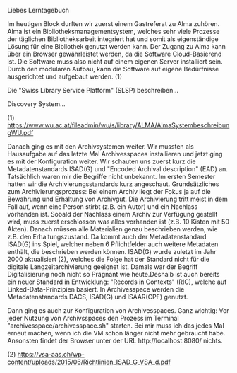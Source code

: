 Liebes Lerntagebuch

Im heutigen Block durften wir zuerst einem Gastreferat zu Alma zuhören. Alma ist ein Bibliotheksmanagementsystem, welches sehr viele Prozesse der täglichen Bibliotheksarbeit integriert hat und somit als eigenständige Lösung für eine Bibliothek genutzt werden kann. Der Zugang zu Alma kann über ein Browser gewährleistet werden, da die Software Cloud-Basierend ist. Die Software muss also nicht auf einem eigenen Server installiert sein. Durch den modularen Aufbau, kann die Software auf eigene Bedürfnisse ausgerichtet und aufgebaut werden. (1)

Die "Swiss Library Service Platform" (SLSP) beschreiben...

Discovery System...


(1) https://www.wu.ac.at/fileadmin/wu/s/library/ALMA/AlmaSystembeschreibungWU.pdf

Danach ging es mit den Archivsystemen weiter. Wir mussten als Hausaufgabe auf das letzte Mal Archivesspaces installieren und jetzt ging es mit der Konfiguration weiter.
Wir schauten uns zuerst kurz die Metadatenstandards ISAD(G) und "Encoded Archival description" (EAD) an.
Tatsächlich waren mir die Begriffe nicht unbekannt. Im ersten Semester hatten wir die Archivierungsstandards kurz angeschaut.
Grundsätzliches zum Archivierungsprozess: Bei einem Archiv liegt der Fokus ja auf die Bewahrung und Erhaltung von Archivgut. Die Archivierung tritt meist in dem Fall auf, wenn eine Person stirbt (z.B. ein Autor) und ein Nachlass vorhanden ist. Sobald der Nachlass einem Archiv zur Verfügung gestellt wird, muss zuerst erschlossen was alles vorhanden ist (z.B. 10 Kisten mit 50 Akten). Danach müssen alle Materialien genau beschrieben werden, wie z.B. den Erhaltungszustand. Da kommt auch der Metadatenstandard ISAD(G) ins Spiel, welcher neben 6 Pflichtfelder auch weitere Metadaten enthält, die beschrieben werden können. ISAD(G) wurde zuletzt im Jahr 2000 aktualisiert (2), welches die Folge hat der Standard nicht für die digitale Langzeitarchivierung geeignet ist. Damals war der Begriff Digitalisierung noch nicht so Prägnant wie heute.Deshalb ist auch bereits ein neuer Standard in Entwicklung: "Records in Contexts" (RIC), welche auf Linked-Data-Prinzipien basiert. In Archivesspace werden die Metadatenstandards DACS, ISAD(G) und ISAAR(CPF) genutzt.

Dann ging es auch zur Konfiguration von Archivesspaces. Ganz wichtig: Vor jeder Nutzung von Archivsspaces den Prozess im Terminal "archivesspace/archivesspace.sh" starten. Bei mir muss ich das jedes Mal erneut machen, wenn ich die VM schon länger nicht mehr gebraucht habe. Ansonsten findet der Browser unter der URL http://localhost:8080/ nichts.



(2) https://vsa-aas.ch/wp-content/uploads/2015/06/Richtlinien_ISAD_G_VSA_d.pdf
